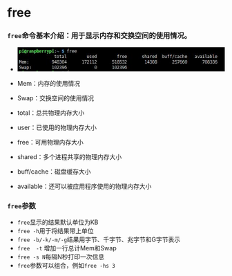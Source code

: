 # free  

### `free`命令基本介绍：用于显示内存和交换空间的使用情况。  

- ![](./free_1.jpg)  

- Mem：内存的使用情况  

- Swap：交换空间的使用情况

- total：总共物理内存大小  

- user：已使用的物理内存大小  

- free：可用物理内存大小  

- shared：多个进程共享的物理内存大小  

- buff/cache：磁盘缓存大小  

- available：还可以被应用程序使用的物理内存大小

### `free`参数

- `free`显示的结果默认单位为KB  
- `free -h`用于将结果带上单位  
- `free -b/-k/-m/-g`结果用字节、千字节、兆字节和G字节表示  
- `free  -t` 增加一行总计Mem和Swap  
- `free -s N`每隔N秒打印一次信息
- `free`参数可以组合，例如`free -hs 3`
